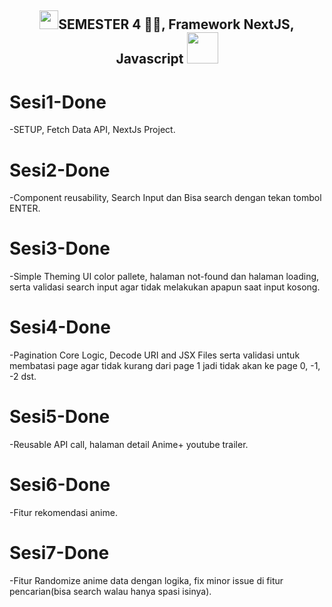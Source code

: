 <h2 align="center"><img src="https://emojis.slackmojis.com/emojis/images/1531849430/4246/blob-sunglasses.gif?1531849430" width="30"/>SEMESTER 4 🐱‍💻,  Framework NextJS, Javascript <img src="https://media.giphy.com/media/12oufCB0MyZ1Go/giphy.gif" width="50"></h2>

<h1>Sesi1-Done</h1>
<p>-SETUP, Fetch Data API, NextJs Project.</p>
<p></p>

<h1>Sesi2-Done</h1>
<p>-Component reusability, Search Input dan Bisa search dengan tekan tombol ENTER.</p>
<p></p>

<h1>Sesi3-Done</h1>
<p>-Simple Theming UI color pallete, halaman not-found dan halaman loading, serta validasi search input agar tidak melakukan apapun saat input kosong.</p>
<p></p>

<h1>Sesi4-Done</h1>
<p>-Pagination Core Logic, Decode URI and JSX Files serta validasi untuk membatasi page agar tidak kurang dari page 1 jadi tidak akan ke page 0, -1, -2 dst.</p>
<p></p>

<h1>Sesi5-Done</h1>
<p>-Reusable API call, halaman detail Anime+ youtube trailer.</p>
<p></p>

<h1>Sesi6-Done</h1>
<p>-Fitur rekomendasi anime.</p>
<p></p>

<h1>Sesi7-Done</h1>
<p>-Fitur Randomize anime data dengan logika, fix minor issue di fitur pencarian(bisa search walau hanya spasi isinya).</p>
<p></p>